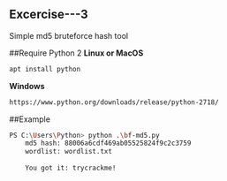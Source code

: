 ## Excercise---3
Simple md5 bruteforce hash tool

##Require Python 2
**Linux or MacOS**
```sh
apt install python
```
**Windows**
```sh
https://www.python.org/downloads/release/python-2718/
```
##Example
```sh
PS C:\Users\Python> python .\bf-md5.py
    md5 hash: 88006a6cdf469ab05525824f9c2c3759
    wordlist: wordlist.txt
    
    You got it: trycrackme!
```

